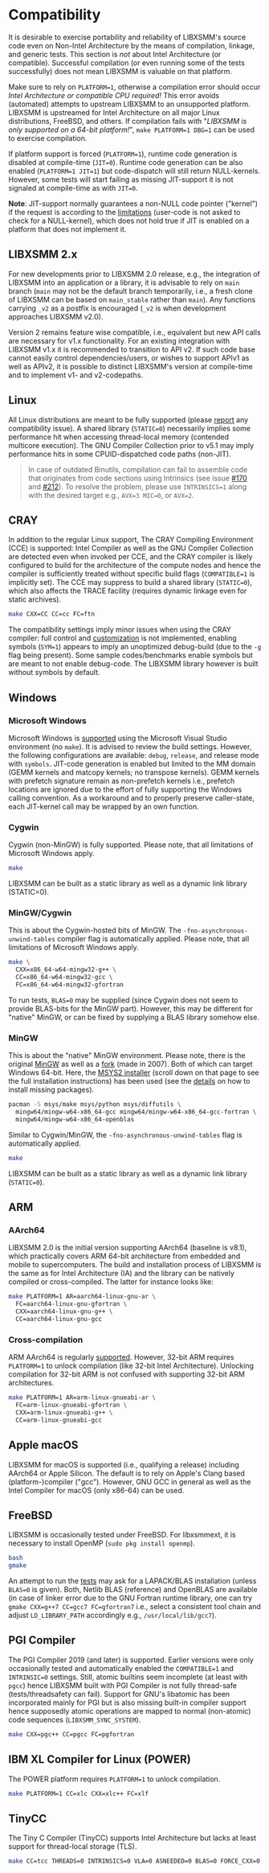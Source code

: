 # Compatibility

It is desirable to exercise portability and reliability of LIBXSMM's source code even on Non-Intel Architecture by the means of compilation, linkage, and generic tests. This section is *not* about Intel Architecture (or compatible). Successful compilation (or even running some of the tests successfully) does not mean LIBXSMM is valuable on that platform.

Make sure to rely on `PLATFORM=1`, otherwise a compilation error should occur _Intel Architecture or compatible CPU required!_ This error avoids (automated) attempts to upstream LIBXSMM to an unsupported platform. LIBXSMM is upstreamed for Intel Architecture on all major Linux distributions, FreeBSD, and others. If compilation fails with "_LIBXSMM is only supported on a 64-bit platform!_", `make PLATFORM=1 DBG=1` can be used to exercise compilation.

If platform support is forced (`PLATFORM=1`), runtime code generation is disabled at compile-time (`JIT=0`). Runtime code generation can be also enabled (`PLATFORM=1 JIT=1`) but code-dispatch will still return NULL-kernels. However, some tests will start failing as missing JIT-support it is not signaled at compile-time as with `JIT=0`.

**Note**: JIT-support normally guarantees a non-NULL code pointer ("kernel") if the request is according to the [limitations](https://github.com/libxsmm/libxsmm/wiki/Q&A#what-is-a-small-matrix-multiplication) (user-code is not asked to check for a NULL-kernel), which does not hold true if JIT is enabled on a platform that does not implement it.

## LIBXSMM 2.x

For new developments prior to LIBXSMM 2.0 release, e.g., the integration of LIBXSMM into an application or a library, it is advisable to rely on `main` branch (`main` may not be the default branch temporarily, i.e., a fresh clone of LIBXSMM can be based on `main_stable` rather than `main`). Any functions carrying `_v2` as a postfix is encouraged (`_v2` is when development approaches LIBXSMM v2.0).

Version 2 remains feature wise compatible, i.e., equivalent but new API calls are necessary for v1.x functionality. For an existing integration with LIBXSMM v1.x it is recommended to transition to API v2. If such code base cannot easily control dependencies/users, or wishes to support APIv1 as well as APIv2, it is possible to distinct LIBXSMM's version at compile-time and to implement v1- and v2-codepaths.

## Linux

All Linux distributions are meant to be fully supported (please [report](https://github.com/libxsmm/libxsmm/issues/new) any compatibility issue). A shared library (`STATIC=0`) necessarily implies some performance hit when accessing thread-local memory (contended multicore execution). The GNU Compiler Collection prior to v5.1 may imply performance hits in some CPUID-dispatched code paths (non-JIT).

> In case of outdated Binutils, compilation can fail to assemble code that originates from code sections using Intrinsics (see issue [#170](https://github.com/libxsmm/libxsmm/issues/170) and [#212](https://github.com/libxsmm/libxsmm/issues/212#issuecomment-394620082)). To resolve the problem, please use `INTRINSICS=1` along with the desired target e.g., `AVX=3 MIC=0`, or `AVX=2`.

## CRAY

In addition to the regular Linux support, The CRAY Compiling Environment (CCE) is supported: Intel Compiler as well as the GNU Compiler Collection are detected even when invoked per CCE, and the CRAY compiler is likely configured to build for the architecture of the compute nodes and hence the compiler is sufficiently treated without specific build flags (`COMPATIBLE=1` is implicitly set). The CCE may suppress to build a shared library (`STATIC=0`), which also affects the TRACE facility (requires dynamic linkage even for static archives).

```bash
make CXX=CC CC=cc FC=ftn
```

The compatibility settings imply minor issues when using the CRAY compiler: full control and [customization](http://libxsmm.readthedocs.io/libxsmm_tune/) is not implemented, enabling symbols (`SYM=1`) appears to imply an unoptimized debug-build (due to the `-g` flag being present). Some sample codes/benchmarks enable symbols but are meant to not enable debug-code. The LIBXSMM library however is built without symbols by default.

## Windows

### Microsoft Windows

Microsoft Windows is [supported](https://github.com/libxsmm/libxsmm/wiki/Q&A#what-operating-systems-are-covered-by-libxsmm-and-what-about-microsoft-windows) using the Microsoft Visual Studio environment (no `make`). It is advised to review the build settings. However, the following configurations are available: `debug`, `release`, and release mode with `symbols`. JIT-code generation is enabled but limited to the MM domain (GEMM kernels and matcopy kernels; no transpose kernels). GEMM kernels with prefetch signature remain as non-prefetch kernels i.e., prefetch locations are ignored due to the effort of fully supporting the Windows calling convention. As a workaround and to properly preserve caller-state, each JIT-kernel call may be wrapped by an own function.

### Cygwin

Cygwin (non-MinGW) is fully supported. Please note, that all limitations of Microsoft Windows apply.

```bash
make
```

LIBXSMM can be built as a static library as well as a dynamic link library (STATIC=0).

### MinGW/Cygwin

This is about the Cygwin-hosted bits of MinGW. The `-fno-asynchronous-unwind-tables` compiler flag is automatically applied. Please note, that all limitations of Microsoft Windows apply.

```bash
make \
  CXX=x86_64-w64-mingw32-g++ \
  CC=x86_64-w64-mingw32-gcc \
  FC=x86_64-w64-mingw32-gfortran
```

To run tests, `BLAS=0` may be supplied (since Cygwin does not seem to provide BLAS-bits for the MinGW part). However, this may be different for "native" MinGW, or can be fixed by supplying a BLAS library somehow else.

### MinGW

This is about the "native" MinGW environment. Please note, there is the original [MinGW](https://iplogger.com/2FpaR4) as well as a [fork](https://iplogger.com/2FpaR4) (made in 2007). Both of which can target Windows 64-bit. Here, the [MSYS2 installer](https://iplogger.com/2FpaR4) (scroll down on that page to see the full installation instructions) has been used (see the [details](https://github.com/msys2/msys2/wiki/MSYS2-installation) on how to install missing packages).

```bash
pacman -S msys/make msys/python msys/diffutils \
  mingw64/mingw-w64-x86_64-gcc mingw64/mingw-w64-x86_64-gcc-fortran \
  mingw64/mingw-w64-x86_64-openblas
```

Similar to Cygwin/MinGW, the `-fno-asynchronous-unwind-tables` flag is automatically applied.

```bash
make
```

LIBXSMM can be built as a static library as well as a dynamic link library (`STATIC=0`).

## ARM

### AArch64

LIBXSMM 2.0 is the initial version supporting AArch64 (baseline is v8.1), which practically covers ARM 64-bit architecture from embedded and mobile to supercomputers. The build and installation process of LIBXSMM is the same as for Intel Architecture (IA) and the library can be natively compiled or cross-compiled. The latter for instance looks like:

```bash
make PLATFORM=1 AR=aarch64-linux-gnu-ar \
  FC=aarch64-linux-gnu-gfortran \
  CXX=aarch64-linux-gnu-g++ \
  CC=aarch64-linux-gnu-gcc
```

### Cross-compilation

ARM AArch64 is regularly [supported](https://github.com/libxsmm/libxsmm/wiki/Compatibility#arm-aarch64). However, 32-bit ARM requires `PLATFORM=1` to unlock compilation (like 32-bit Intel Architecture). Unlocking compilation for 32-bit ARM is not confused with supporting 32-bit ARM architectures.

```bash
make PLATFORM=1 AR=arm-linux-gnueabi-ar \
  FC=arm-linux-gnueabi-gfortran \
  CXX=arm-linux-gnueabi-g++ \
  CC=arm-linux-gnueabi-gcc
```

## Apple macOS

LIBXSMM for macOS is supported (i.e., qualifying a release) including AArch64 or Apple Silicon. The default is to rely on Apple's Clang based (platform-)compiler ("gcc"). However, GNU GCC in general as well as the Intel Compiler for macOS (only x86-64) can be used.

## FreeBSD

LIBXSMM is occasionally tested under FreeBSD. For libxsmmext, it is necessary to install OpenMP (`sudo pkg install openmp`).

```bash
bash
gmake
```
An attempt to run the [tests](https://github.com/libxsmm/libxsmm/wiki/Validation) may ask for a LAPACK/BLAS installation (unless `BLAS=0` is given). Both, Netlib BLAS (reference) and OpenBLAS are available (in case of linker error due to the GNU Fortran runtime library, one can try `gmake CXX=g++7 CC=gcc7 FC=gfortran7` i.e., select a consistent tool chain and adjust `LD_LIBRARY_PATH` accordingly e.g., `/usr/local/lib/gcc7`).

## PGI Compiler

The PGI Compiler&#160;2019 (and later) is supported. Earlier versions were only occasionally tested and automatically enabled the `COMPATIBLE=1` and `INTRINSIC=0` settings. Still, atomic builtins seem incomplete (at least with `pgcc`) hence LIBXSMM built with PGI Compiler is not fully thread-safe (tests/threadsafety can fail). Support for GNU's libatomic has been incorporated mainly for PGI but is also missing built-in compiler support hence supposedly atomic operations are mapped to normal (non-atomic) code sequences (`LIBXSMM_SYNC_SYSTEM`).

```bash
make CXX=pgc++ CC=pgcc FC=pgfortran
```

## IBM XL Compiler for Linux (POWER)

The POWER platform requires `PLATFORM=1` to unlock compilation.

```bash
make PLATFORM=1 CC=xlc CXX=xlc++ FC=xlf
```

## TinyCC

The Tiny C Compiler (TinyCC) supports Intel Architecture but lacks at least support for thread-local storage (TLS).

```bash
make CC=tcc THREADS=0 INTRINSICS=0 VLA=0 ASNEEDED=0 BLAS=0 FORCE_CXX=0
```
